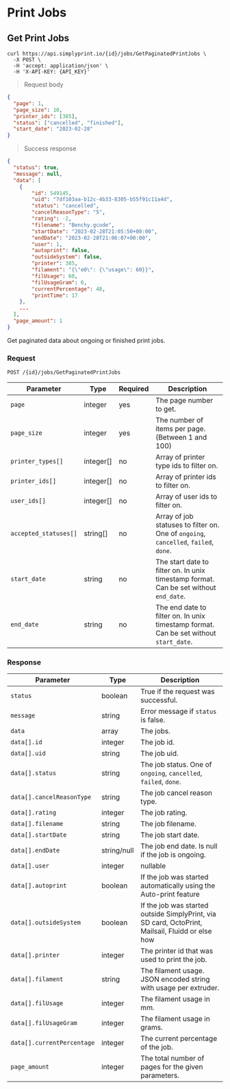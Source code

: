 # Print Jobs

## Get Print Jobs

```shell
curl https://api.simplyprint.io/{id}/jobs/GetPaginatedPrintJobs \
  -X POST \
  -H 'accept: application/json' \
  -H 'X-API-KEY: {API_KEY}'
```

> Request body

```json
{
  "page": 1,
  "page_size": 10,
  "printer_ids": [385],
  "status": ["cancelled", "finished"],
  "start_date": "2023-02-28"
}
```

> Success response

```json
{
  "status": true,
  "message": null,
  "data": [
    {
        "id": 549145,
        "uid": "7df103aa-b12c-4b33-8305-b55f91c11a4d",
        "status": "cancelled",
        "cancelReasonType": "5",
        "rating": -2,
        "filename": "Benchy.gcode",
        "startDate": "2023-02-28T21:05:50+00:00",
        "endDate": "2023-02-28T21:06:07+00:00",
        "user": 1,
        "autoprint": false,
        "outsideSystem": false,
        "printer": 385,
        "filament": "{\"e0\": {\"usage\": 60}}",
        "filUsage": 60,
        "filUsageGram": 0,
        "currentPercentage": 48,
        "printTime": 17
    },
    ...
  ],
  "page_amount": 1
}
```

Get paginated data about ongoing or finished print jobs.

### Request

`POST /{id}/jobs/GetPaginatedPrintJobs`

| Parameter | Type | Required | Description |
|-----------|------|----------|-------------|
| `page` | integer | yes | The page number to get. |
| `page_size` | integer | yes | The number of items per page. (Between 1 and 100) |
| `printer_types[]` | integer[] | no | Array of printer type ids to filter on. |
| `printer_ids[]` | integer[] | no | Array of printer ids to filter on. |
| `user_ids[]` | integer[] | no | Array of user ids to filter on. |
| `accepted_statuses[]` | string[] | no | Array of job statuses to filter on. One of `ongoing`, `cancelled`, `failed`, `done`. |
| `start_date` | string | no | The start date to filter on. In unix timestamp format. Can be set without `end_date`. |
| `end_date` | string | no | The end date to filter on. In unix timestamp format. Can be set without `start_date`. |

### Response

| Parameter | Type | Description |
| --------- | ---- | ----------- |
| `status` | boolean | True if the request was successful. |
| `message` | string | Error message if `status` is false. |
| `data` | array | The jobs. |
| `data[].id` | integer | The job id. |
| `data[].uid` | string | The job uid. |
| `data[].status` | string | The job status. One of `ongoing`, `cancelled`, `failed`, `done`. |
| `data[].cancelReasonType` | string | The job cancel reason type. |
| `data[].rating` | integer | The job rating. |
| `data[].filename` | string | The job filename. |
| `data[].startDate` | string | The job start date. |
| `data[].endDate` | string/null | The job end date. Is null if the job is ongoing. |
| `data[].user` | integer|nullable | The user id of the user who started the job. |
| `data[].autoprint` | boolean | If the job was started automatically using the Auto-print feature |
| `data[].outsideSystem` | boolean | If the job was started outside SimplyPrint, via SD card, OctoPrint, Mailsail, Fluidd or else how |
| `data[].printer` | integer | The printer id that was used to print the job. |
| `data[].filament` | string | The filament usage. JSON encoded string with usage per extruder. |
| `data[].filUsage` | integer | The filament usage in mm. |
| `data[].filUsageGram` | integer | The filament usage in grams. |
| `data[].currentPercentage` | integer | The current percentage of the job. |
| `page_amount` | integer | The total number of pages for the given parameters. |
